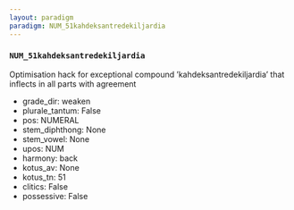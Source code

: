 ```yaml
---
layout: paradigm
paradigm: NUM_51kahdeksantredekiljardia
---
```

### ` NUM_51kahdeksantredekiljardia `

Optimisation hack for exceptional compound ’kahdeksantredekiljardia’ that inflects in all parts with agreement
* grade_dir: weaken
* plurale_tantum: False
* pos: NUMERAL
* stem_diphthong: None
* stem_vowel: None
* upos: NUM
* harmony: back
* kotus_av: None
* kotus_tn: 51
* clitics: False
* possessive: False

